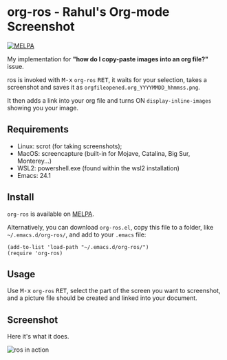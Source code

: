 # org-ros - Rahul's Org-mode Screenshot

[![MELPA](https://melpa.org/packages/org-ros-badge.svg)](https://melpa.org/#/org-ros)

My implementation for **"how do I copy-paste images into an org file?"** issue.

ros is invoked with <kbd>M-x</kbd> `org-ros` <kbd>RET</kbd>, it waits for your selection, takes a screenshot and saves it as `orgfileopened.org_YYYYMMDD_hhmmss.png`.

It then adds a link into your org file and turns ON `display-inline-images` showing you your image.

## Requirements

- Linux: scrot (for taking screenshots);
- MacOS: screencapture (built-in for Mojave, Catalina, Big Sur, Monterey...)
- WSL2: powershell.exe (found within the wsl2 installation)
- Emacs: 24.1

## Install

`org-ros` is available on [MELPA](https://melpa.org/#/org-ros).

Alternatively, you can download `org-ros.el`, copy this file to a folder, like `~/.emacs.d/org-ros/`,
and add to your `.emacs` file:

```
(add-to-list 'load-path "~/.emacs.d/org-ros/")
(require 'org-ros)
```

## Usage

Use <kbd>M-x</kbd> `org-ros` <kbd>RET</kbd>, select the part of the screen you want to screenshot, and a picture file should be created and linked into your document.

## Screenshot

Here it's what it does.

![ros in action](images/ros.gif)
